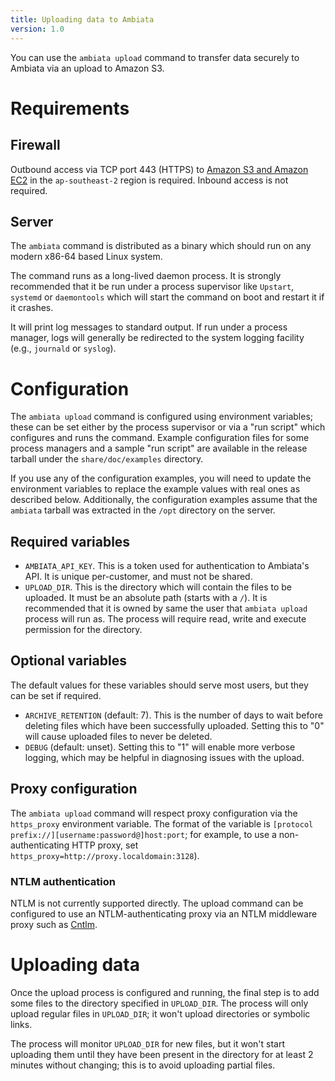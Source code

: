 ```yaml
---
title: Uploading data to Ambiata
version: 1.0
---
```


You can use the `ambiata upload` command to transfer data securely to
Ambiata via an upload to Amazon S3.

# Requirements

## Firewall

Outbound access via TCP port 443 (HTTPS) to [Amazon S3 and Amazon
EC2](https://docs.aws.amazon.com/general/latest/gr/aws-ip-ranges.html)
in the `ap-southeast-2` region is required. Inbound access is not required.

## Server

The `ambiata` command is distributed as a binary which should run on
any modern x86-64 based Linux system.

The command runs as a long-lived daemon process. It is strongly
recommended that it be run under a process supervisor like `Upstart`,
`systemd` or `daemontools` which will start the command on boot and
restart it if it crashes.

It will print log messages to standard output. If run under a process
manager, logs will generally be redirected to the system logging
facility (e.g., `journald` or `syslog`).

# Configuration

The `ambiata upload` command is configured using environment
variables; these can be set either by the process supervisor or via a
"run script" which configures and runs the command. Example
configuration files for some process managers and a sample "run
script" are available in the release tarball under the
`share/doc/examples` directory.

If you use any of the configuration examples, you will need to update
the environment variables to replace the example values with real ones
as described below. Additionally, the configuration examples assume
that the `ambiata` tarball was extracted in the `/opt` directory on
the server.

## Required variables

 - `AMBIATA_API_KEY`. This is a token used for authentication to
   Ambiata's API. It is unique per-customer, and must not be shared.
 - `UPLOAD_DIR`. This is the directory which will contain the files
   to be uploaded. It must be an absolute path (starts with a `/`).
   It is recommended that it is owned by same the user that
   `ambiata upload` process will run as. The process will require
   read, write and execute permission for the directory.

## Optional variables

The default values for these variables should serve most users, but
they can be set if required.

 - `ARCHIVE_RETENTION` (default: 7). This is the number of days to wait before
   deleting files which have been successfully uploaded. Setting this
   to "0" will cause uploaded files to never be deleted.
 - `DEBUG` (default: unset). Setting this to "1" will enable more
   verbose logging, which may be helpful in diagnosing issues with the
   upload.

## Proxy configuration

The `ambiata upload` command will respect proxy configuration via
the `https_proxy` environment variable. The format of the variable is
`[protocol prefix://][username:password@]host:port`; for example, 
to use a non-authenticating HTTP proxy, set
`https_proxy=http://proxy.localdomain:3128`).

### NTLM authentication

NTLM is not currently supported directly. The upload command can be
configured to use an NTLM-authenticating proxy via an NTLM middleware
proxy such as [Cntlm](http://cntlm.sourceforge.net/).

# Uploading data

Once the upload process is configured and running, the final step is
to add some files to the directory specified in `UPLOAD_DIR`. The
process will only upload regular files in `UPLOAD_DIR`; it won't
upload directories or symbolic links.

The process will monitor `UPLOAD_DIR` for new files, but it won't
start uploading them until they have been present in the directory for
at least 2 minutes without changing; this is to avoid uploading
partial files.
